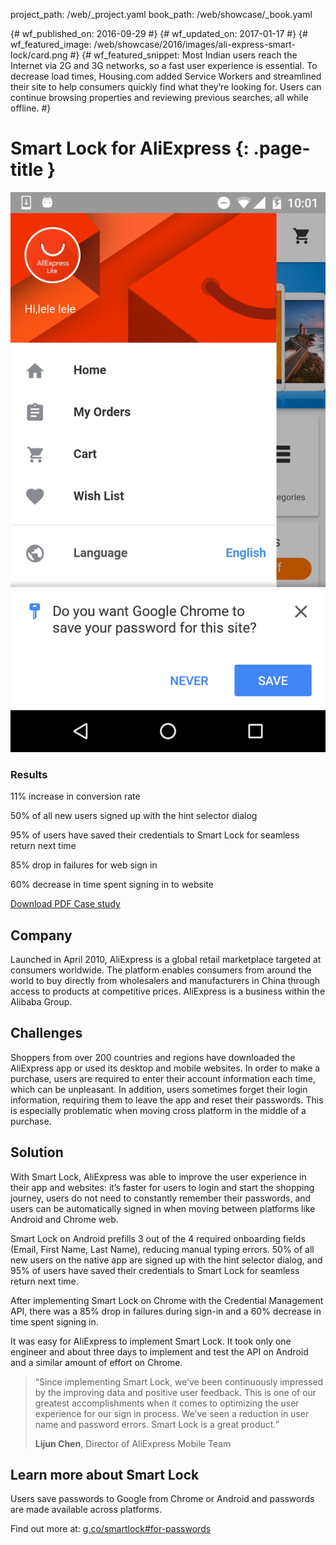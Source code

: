 project_path: /web/_project.yaml
book_path: /web/showcase/_book.yaml

{# wf_published_on: 2016-09-29 #}
{# wf_updated_on: 2017-01-17 #}
{# wf_featured_image: /web/showcase/2016/images/ali-express-smart-lock/card.png #}
{# wf_featured_snippet: Most Indian users reach the Internet via 2G and 3G networks, so a fast user experience is essential. To decrease load times, Housing.com added Service Workers and streamlined their site to help consumers quickly find what they’re looking for. Users can continue browsing properties and reviewing previous searches, all while offline. #}

# Smart Lock for AliExpress {: .page-title }

<img src="images/ali-express-smart-lock/featured.png" class="attempt-right">

### Results

<span class="compare-yes"></span> 11% increase in conversion rate

<span class="compare-yes"></span> 50% of all new users signed up with the hint
selector dialog

<span class="compare-yes"></span> 95% of users have saved their credentials to
Smart Lock for seamless return next time

<span class="compare-yes"></span> 85% drop in failures for web sign in

<span class="compare-yes"></span> 60% decrease in time spent signing in to
website

<a class="button button-primary" href="pdfs/aliexpress-smartlock-casestudy.pdf">
  Download PDF Case study
</a>

## Company
Launched in April 2010, AliExpress is a global retail marketplace targeted at
consumers worldwide. The platform enables consumers from around the world to buy
directly from wholesalers and manufacturers in China through access to products
at competitive prices. AliExpress is a business within the Alibaba Group.

## Challenges
Shoppers from over 200 countries and regions have downloaded the AliExpress app
or used its desktop and mobile websites. In order to make a purchase, users are
required to enter their account information each time, which can be unpleasant.
In addition, users sometimes forget their login information, requiring them to
leave the app and reset their passwords. This is especially problematic when
moving cross platform in the middle of a purchase.

## Solution
With Smart Lock, AliExpress was able to improve the user experience in their app
and websites: it’s faster for users to login and start the shopping journey,
users do not need to constantly remember their passwords, and users can be
automatically signed in when moving between platforms like Android and Chrome
web.

Smart Lock on Android prefills 3 out of the 4 required onboarding fields (Email,
First Name, Last Name), reducing manual typing errors. 50% of all new users on
the native app are signed up with the hint selector dialog, and 95% of users
have saved their credentials to Smart Lock for seamless return next time.

After implementing Smart Lock on Chrome with the Credential Management API,
there was a 85% drop in failures during sign-in and a 60% decrease in time spent
signing in.

It was easy for AliExpress to implement Smart Lock. It took only one engineer
and about three days to implement and test the API on Android and a similar
amount of effort on Chrome.

> “Since implementing Smart Lock, we’ve been continuously impressed by the
> improving data and positive user feedback. This is one of our greatest
> accomplishments when it comes to optimizing the user experience for our
> sign in process. We’ve seen a reduction in user name and password errors.
> Smart Lock is a great product.”
>
> **Lijun Chen**, Director of AliExpress Mobile Team

## Learn more about Smart Lock

Users save passwords to Google from Chrome or Android and passwords are made
available across platforms.

Find out more at: [g.co/smartlock#for-passwords](https://g.co/smartlock#for-passwords)
